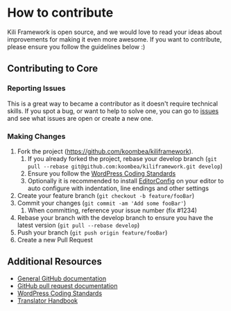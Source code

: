 # How to contribute

Kili Framework is open source, and we would love to read your ideas about improvements for making it even more awesome.
If you want to contribute, please ensure you follow the guidelines below :)

## Contributing to Core

### Reporting Issues

This is a great way to became a contributor as it doesn't require technical skills. If you spot a bug, or want to help to solve one, you can go to [issues](https://github.com/koombea/kiliframework/issues/) and see what issues are open or create a new one.

### Making Changes

1. Fork the project (<https://github.com/koombea/kiliframework>).
    1. If you already forked the project, rebase your develop branch (`git pull --rebase git@github.com:koombea/kiliframework.git develop`)
    2. Ensure you follow the [WordPress Coding Standards](https://make.wordpress.org/core/handbook/coding-standards/php/)
    3. Optionally it is recommended to install [EditorConfig](http://editorconfig.org/) on your editor to auto configure with indentation, line endings and other settings
2. Create your feature branch (`git checkout -b feature/fooBar`)
3. Commit your changes (`git commit -am 'Add some fooBar'`)
    1. When committing, reference your issue number (fix #1234)
4. Rebase your branch with the develop branch to ensure you have the latest version (`git pull --rebase develop`)
5. Push your branch (`git push origin feature/fooBar`)
6. Create a new Pull Request


## Additional Resources

* [General GitHub documentation](https://help.github.com/)
* [GitHub pull request documentation](https://help.github.com/articles/about-pull-requests/)
* [WordPress Coding Standards](https://make.wordpress.org/core/handbook/coding-standards/php/)
* [Translator Handbook](https://make.wordpress.org/polyglots/handbook/)